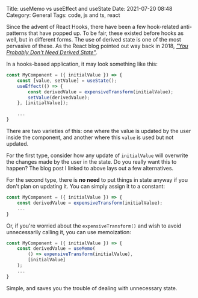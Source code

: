 Title: useMemo vs useEffect and useState
Date: 2021-07-20 08:48
Category: General
Tags: code, js and ts, react

Since the advent of React Hooks, there have been a few hook-related
anti-patterns that have popped up. To be fair, these existed before
hooks as well, but in different forms. The use of derived state is
one of the most pervasive of these. As the React blog pointed out
way back in 2018, [_"You Probably Don't Need Derived State"_][1].

In a hooks-based application, it may look something like this:

```js
const MyComponent = ({ initialValue }) => {
    const [value, setValue] = useState();
    useEffect(() => {
        const derivedValue = expensiveTransform(initialValue);
        setValue(derivedValue);
    }, [initialValue]);

    ...
}
```

There are two varieties of this: one where the value is updated by
the user inside the component, and another where this `value` is used
but not updated.

For the first type, consider how any update of `initialValue` will
overwrite the changes made by the user in the state. Do you really
want this to happen? The blog post I linked to above lays out a few
alternatives.

For the second type, there is **no need** to put things in state anyway
if you don't plan on updating it. You can simply assign it to a constant:

```js
const MyComponent = ({ initialValue }) => {
    const derivedValue = expensiveTransform(initialValue);
    ...
}
```

Or, if you're worried about the `expensiveTransform()` and wish to avoid
unnecessarily calling it, you can use memoization:

```js
const MyComponent = ({ initialValue }) => {
    const derivedValue = useMemo(
        () => expensiveTransform(initialValue),
        [initialValue]
    );
    ...
}
```

Simple, and saves you the trouble of dealing with unnecessary state.

[1]: https://reactjs.org/blog/2018/06/07/you-probably-dont-need-derived-state.html
